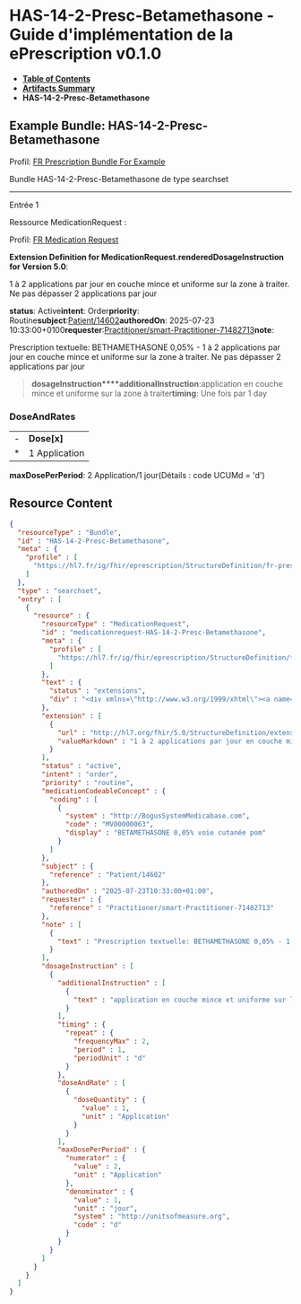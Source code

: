 # HAS-14-2-Presc-Betamethasone - Guide d'implémentation de la ePrescription v0.1.0

* [**Table of Contents**](toc.md)
* [**Artifacts Summary**](artifacts.md)
* **HAS-14-2-Presc-Betamethasone**

## Example Bundle: HAS-14-2-Presc-Betamethasone

Profil: [FR Prescription Bundle For Example](StructureDefinition-fr-prescription-bundle-for-example.md)

Bundle HAS-14-2-Presc-Betamethasone de type searchset

-------

Entrée 1

Ressource MedicationRequest :

> 

Profil: [FR Medication Request](StructureDefinition-fr-medicationrequest.md)

**Extension Definition for MedicationRequest.renderedDosageInstruction for Version 5.0**:

1 à 2 applications par jour en couche mince et uniforme sur la zone à traiter. Ne pas dépasser 2 applications par jour

**status**: Active**intent**: Order**priority**: Routine**subject**:[Patient/14602](Patient/14602)**authoredOn**: 2025-07-23 10:33:00+0100**requester**:[Practitioner/smart-Practitioner-71482713](Practitioner/smart-Practitioner-71482713)**note**:
> 

Prescription textuelle: BETHAMETHASONE 0,05% - 1 à 2 applications par jour en couche mince et uniforme sur la zone à traiter. Ne pas dépasser 2 applications par jour


> **dosageInstruction****additionalInstruction**:application en couche mince et uniforme sur la zone à traiter**timing**: Une fois par 1 day

### DoseAndRates

| | |
| :--- | :--- |
| - | **Dose[x]** |
| * | 1 Application |

**maxDosePerPeriod**: 2 Application/1 jour(Détails : code UCUMd = 'd')



## Resource Content

```json
{
  "resourceType" : "Bundle",
  "id" : "HAS-14-2-Presc-Betamethasone",
  "meta" : {
    "profile" : [
      "https://hl7.fr/ig/fhir/eprescription/StructureDefinition/fr-prescription-bundle-for-example"
    ]
  },
  "type" : "searchset",
  "entry" : [
    {
      "resource" : {
        "resourceType" : "MedicationRequest",
        "id" : "medicationrequest-HAS-14-2-Presc-Betamethasone",
        "meta" : {
          "profile" : [
            "https://hl7.fr/ig/fhir/eprescription/StructureDefinition/fr-medicationrequest"
          ]
        },
        "text" : {
          "status" : "extensions",
          "div" : "<div xmlns=\"http://www.w3.org/1999/xhtml\"><a name=\"MedicationRequest_medicationrequest-HAS-14-2-Presc-Betamethasone\"> </a><p class=\"res-header-id\"><b>Narratif généré : PrescriptionMédicamenteuseTODO medicationrequest-HAS-14-2-Presc-Betamethasone</b></p><a name=\"medicationrequest-HAS-14-2-Presc-Betamethasone\"> </a><a name=\"hcmedicationrequest-HAS-14-2-Presc-Betamethasone\"> </a><div style=\"display: inline-block; background-color: #d9e0e7; padding: 6px; margin: 4px; border: 1px solid #8da1b4; border-radius: 5px; line-height: 60%\"><p style=\"margin-bottom: 0px\"/><p style=\"margin-bottom: 0px\">Profil: <a href=\"StructureDefinition-fr-medicationrequest.html\">FR Medication Request</a></p></div><p><b>Extension Definition for MedicationRequest.renderedDosageInstruction for Version 5.0</b>: </p><div><p>1 à 2 applications par jour en couche mince et uniforme sur la zone à traiter. Ne pas dépasser 2 applications par jour</p>\n</div><p><b>status</b>: Active</p><p><b>intent</b>: Order</p><p><b>priority</b>: Routine</p><p><b>medication</b>: <span title=\"Codes :{http://BogusSystemMedicabase.com MV00000063}\">BETAMETHASONE 0,05% voie cutanée pom</span></p><p><b>subject</b>: <a href=\"Patient/14602\">Patient/14602</a></p><p><b>authoredOn</b>: 2025-07-23 10:33:00+0100</p><p><b>requester</b>: <a href=\"Practitioner/smart-Practitioner-71482713\">Practitioner/smart-Practitioner-71482713</a></p><p><b>note</b>: </p><blockquote><div><p>Prescription textuelle: BETHAMETHASONE 0,05% - 1 à 2 applications par jour en couche mince et uniforme sur la zone à traiter. Ne pas dépasser 2 applications par jour</p>\n</div></blockquote><blockquote><p><b>dosageInstruction</b></p><p><b>additionalInstruction</b>: <span title=\"Codes :\">application en couche mince et uniforme sur la zone à traiter</span></p><p><b>timing</b>: Une fois par 1 day</p><h3>DoseAndRates</h3><table class=\"grid\"><tr><td style=\"display: none\">-</td><td><b>Dose[x]</b></td></tr><tr><td style=\"display: none\">*</td><td>1 Application</td></tr></table><p><b>maxDosePerPeriod</b>: 2 Application/1 jour<span style=\"background: LightGoldenRodYellow\"> (Détails : code UCUMd = 'd')</span></p></blockquote></div>"
        },
        "extension" : [
          {
            "url" : "http://hl7.org/fhir/5.0/StructureDefinition/extension-MedicationRequest.renderedDosageInstruction",
            "valueMarkdown" : "1 à 2 applications par jour en couche mince et uniforme sur la zone à traiter. Ne pas dépasser 2 applications par jour"
          }
        ],
        "status" : "active",
        "intent" : "order",
        "priority" : "routine",
        "medicationCodeableConcept" : {
          "coding" : [
            {
              "system" : "http://BogusSystemMedicabase.com",
              "code" : "MV00000063",
              "display" : "BETAMETHASONE 0,05% voie cutanée pom"
            }
          ]
        },
        "subject" : {
          "reference" : "Patient/14602"
        },
        "authoredOn" : "2025-07-23T10:33:00+01:00",
        "requester" : {
          "reference" : "Practitioner/smart-Practitioner-71482713"
        },
        "note" : [
          {
            "text" : "Prescription textuelle: BETHAMETHASONE 0,05% - 1 à 2 applications par jour en couche mince et uniforme sur la zone à traiter. Ne pas dépasser 2 applications par jour"
          }
        ],
        "dosageInstruction" : [
          {
            "additionalInstruction" : [
              {
                "text" : "application en couche mince et uniforme sur la zone à traiter"
              }
            ],
            "timing" : {
              "repeat" : {
                "frequencyMax" : 2,
                "period" : 1,
                "periodUnit" : "d"
              }
            },
            "doseAndRate" : [
              {
                "doseQuantity" : {
                  "value" : 1,
                  "unit" : "Application"
                }
              }
            ],
            "maxDosePerPeriod" : {
              "numerator" : {
                "value" : 2,
                "unit" : "Application"
              },
              "denominator" : {
                "value" : 1,
                "unit" : "jour",
                "system" : "http://unitsofmeasure.org",
                "code" : "d"
              }
            }
          }
        ]
      }
    }
  ]
}

```
